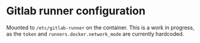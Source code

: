 # Gitlab runner configuration

Mounted to `/etc/gitlab-runner` on the container. This is
a work in progress, as the `token` and `runners.docker.network_mode`
are currently hardcoded.